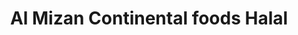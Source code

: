 ---
title: "Al Mizan Continental foods Halal"
url: /gateshead/al-mizan-continental-foods-halal/
shop: convenience
---